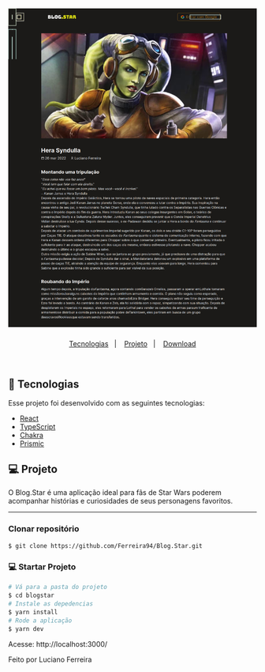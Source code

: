 <h1 align="center">
    <img alt="Blog.Star" title="Blog.Star" src="./public/images/layout.png" />
</h1>

<p align="center">
  <a href="#-tecnologias">Tecnologias</a>&nbsp;&nbsp;&nbsp;|&nbsp;&nbsp;&nbsp;
  <a href="#-projeto">Projeto</a>&nbsp;&nbsp;&nbsp;|&nbsp;&nbsp;&nbsp;
  <a href="#-clonar">Download</a>
</p>

<br>

## 🚀 Tecnologias

Esse projeto foi desenvolvido com as seguintes tecnologias:

- [React](https://reactjs.org)
- [TypeScript](https://www.typescriptlang.org/)
- [Chakra](https://chakra-ui.com/)
- [Prismic](https://prismic.io/)

## 💻 Projeto

O Blog.Star é uma aplicação ideal para fãs de Star Wars poderem acompanhar histórias e curiosidades de seus personagens favoritos.

---

### Clonar repositório

```bash
$ git clone https://github.com/Ferreira94/Blog.Star.git
```

### 💻 Startar Projeto

```bash
# Vá para a pasta do projeto
$ cd blogstar
# Instale as depedencias
$ yarn install
# Rode a aplicação
$ yarn dev
```

Acesse: http://localhost:3000/

Feito por Luciano Ferreira
